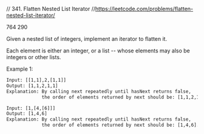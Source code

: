 // 341. Flatten Nested List Iterator //https://leetcode.com/problems/flatten-nested-list-iterator/

764 290

Given a nested list of integers, implement an iterator to flatten it.

Each element is either an integer, or a list -- whose elements may also be integers or other lists.

Example 1:

```html
Input: [[1,1],2,[1,1]]
Output: [1,1,2,1,1]
Explanation: By calling next repeatedly until hasNext returns false,
             the order of elements returned by next should be: [1,1,2,1,1].

Input: [1,[4,[6]]]
Output: [1,4,6]
Explanation: By calling next repeatedly until hasNext returns false,
             the order of elements returned by next should be: [1,4,6].
```